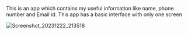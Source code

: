 This is an app which contains my useful information like name, phone number and Email id.
This app has a basic interface with only one screen

![Screenshot_20231222_213518](https://github.com/shivansh2603/Myappdetail/assets/111368768/256d2997-46c7-48be-b72d-66fc376b6b6e)
